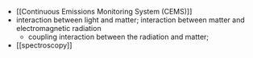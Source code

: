 - [[Continuous Emissions Monitoring System (CEMS)]]
- interaction between light and matter; interaction between matter and electromagnetic radiation
    - coupling interaction between the radiation and matter;
- [[spectroscopy]]
